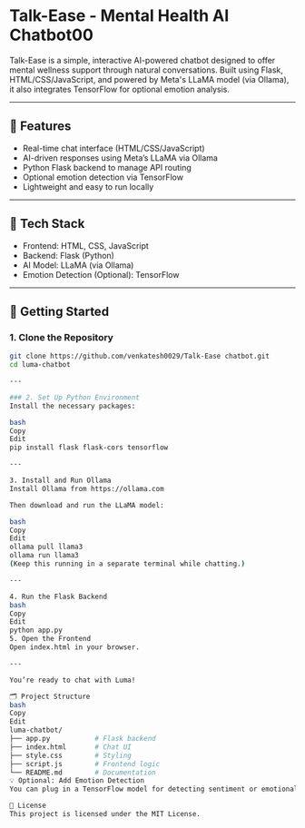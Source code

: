 # Talk-Ease - Mental Health AI Chatbot00

Talk-Ease is a simple, interactive AI-powered chatbot designed to offer mental wellness support through natural conversations. Built using Flask, HTML/CSS/JavaScript, and powered by Meta's LLaMA model (via Ollama), it also integrates TensorFlow for optional emotion analysis.

---

## 🧠 Features

- Real-time chat interface (HTML/CSS/JavaScript)  
- AI-driven responses using Meta’s LLaMA via Ollama  
- Python Flask backend to manage API routing  
- Optional emotion detection via TensorFlow  
- Lightweight and easy to run locally  

---

## 🔧 Tech Stack

- Frontend: HTML, CSS, JavaScript  
- Backend: Flask (Python)  
- AI Model: LLaMA (via Ollama)  
- Emotion Detection (Optional): TensorFlow  

---

## 🚀 Getting Started

### 1. Clone the Repository

```bash
git clone https://github.com/venkatesh0029/Talk-Ease chatbot.git
cd luma-chatbot

---

### 2. Set Up Python Environment
Install the necessary packages:

bash
Copy
Edit
pip install flask flask-cors tensorflow

---

3. Install and Run Ollama
Install Ollama from https://ollama.com

Then download and run the LLaMA model:

bash
Copy
Edit
ollama pull llama3
ollama run llama3
(Keep this running in a separate terminal while chatting.)

---

4. Run the Flask Backend
bash
Copy
Edit
python app.py
5. Open the Frontend
Open index.html in your browser.

---

You’re ready to chat with Luma!

🗂️ Project Structure
bash
Copy
Edit
luma-chatbot/
├── app.py           # Flask backend
├── index.html       # Chat UI
├── style.css        # Styling
├── script.js        # Frontend logic
└── README.md        # Documentation
💡 Optional: Add Emotion Detection
You can plug in a TensorFlow model for detecting sentiment or emotional tone from user messages to adapt chatbot responses accordingly.

📄 License
This project is licensed under the MIT License.

